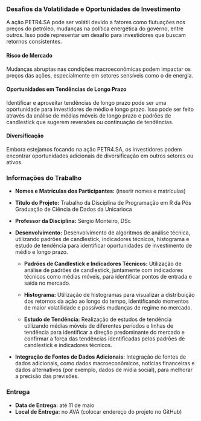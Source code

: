 ### Desafios da Volatilidade e Oportunidades de Investimento

A ação PETR4.SA pode ser volátil devido a fatores como flutuações nos preços do petróleo, mudanças na política energética do governo, entre outros. Isso pode representar um desafio para investidores que buscam retornos consistentes.

#### Risco de Mercado

Mudanças abruptas nas condições macroeconômicas podem impactar os preços das ações, especialmente em setores sensíveis como o de energia.

#### Oportunidades em Tendências de Longo Prazo

Identificar e aproveitar tendências de longo prazo pode ser uma oportunidade para investidores de médio e longo prazo. Isso pode ser feito através da análise de médias móveis de longo prazo e padrões de candlestick que sugerem reversões ou continuação de tendências.

#### Diversificação

Embora estejamos focando na ação PETR4.SA, os investidores podem encontrar oportunidades adicionais de diversificação em outros setores ou ativos.

### Informações do Trabalho

- **Nomes e Matrículas dos Participantes:** (inserir nomes e matrículas)
- **Título do Projeto:** Trabalho da Disciplina de Programação em R da Pós Graduação de Ciência de Dados da Unicarioca
- **Professor da Disciplina:** Sérgio Monteiro, DSc
- **Desenvolvimento:** Desenvolvimento de algoritmos de análise técnica, utilizando padrões de candlestick, indicadores técnicos, histograma e estudo de tendência para identificar oportunidades de investimento de médio e longo prazo.
  
  - **Padrões de Candlestick e Indicadores Técnicos:** Utilização de análise de padrões de candlestick, juntamente com indicadores técnicos como médias móveis, para identificar pontos de entrada e saída no mercado.
  
  - **Histograma:** Utilização de histogramas para visualizar a distribuição dos retornos da ação ao longo do tempo, identificando momentos de maior volatilidade e possíveis mudanças de regime no mercado.
  
  - **Estudo de Tendência:** Realização de estudos de tendência utilizando médias móveis de diferentes períodos e linhas de tendência para identificar a direção predominante do mercado e confirmar a força das tendências identificadas pelos padrões de candlestick e indicadores técnicos.
  
- **Integração de Fontes de Dados Adicionais:** Integração de fontes de dados adicionais, como dados macroeconômicos, notícias financeiras e dados alternativos (por exemplo, dados de mídia social), para melhorar a precisão das previsões.

### Entrega

- **Data de Entrega:** até 11 de maio
- **Local de Entrega:** no AVA (colocar endereço do projeto no GitHub)
